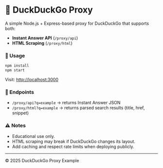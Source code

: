 # 🦆 DuckDuckGo Proxy

A simple Node.js + Express-based proxy for DuckDuckGo that supports both:
- **Instant Answer API** (`/proxy/api`)
- **HTML Scraping** (`/proxy/html`)

### 🚀 Usage

```bash
npm install
npm start
```
Visit: [http://localhost:3000](http://localhost:3000)

### 📂 Endpoints
- `/proxy/api?q=example` → returns Instant Answer JSON
- `/proxy/html?q=example` → returns parsed search results (title, href, snippet)

### ⚠️ Notes
- Educational use only.
- HTML scraping may break if DuckDuckGo changes its layout.
- Add caching and respect rate limits when deploying publicly.

---
© 2025 DuckDuckGo Proxy Example
